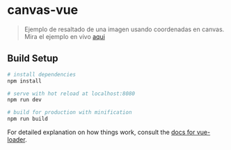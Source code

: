 # canvas-vue

> Ejemplo de resaltado de una imagen usando coordenadas en canvas.
>Mira el ejemplo en vivo [aqui](https://kusillus.github.io/highlighted-image-vue/)

## Build Setup

``` bash
# install dependencies
npm install

# serve with hot reload at localhost:8080
npm run dev

# build for production with minification
npm run build
```

For detailed explanation on how things work, consult the [docs for vue-loader](http://vuejs.github.io/vue-loader).
